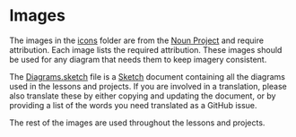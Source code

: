 # Images

The images in the [icons](icons) folder are from the [Noun Project](https://thenounproject.com) and require attribution. Each image lists the required attribution. These images should be used for any diagram that needs them to keep imagery consistent.

The [Diagrams.sketch](Diagrams.sketch) file is a [Sketch](https://www.sketch.com) document containing all the diagrams used in the lessons and projects. If you are involved in a translation, please also translate these by either copying and updating the document, or by providing a list of the words you need translated as a GitHub issue.

The rest of the images are used throughout the lessons and projects.
